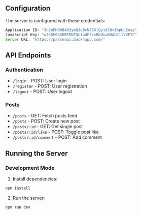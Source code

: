 ## Configuration

The server is configured with these credentials:

```javascript
Application ID: "Jn2nFHOhB493ymQJuBrN75XlQyjd1NvIbpULEnsp"
JavaScript Key: "wJk6F64XHBPRN7Qc1udFlcxBbOcw8UAUCilVXFYC"
Server URL: "https://parseapi.back4app.com/"
```

## API Endpoints

### Authentication

- `/login` - POST: User login
- `/register` - POST: User registration
- `/logout` - POST: User logout

### Posts

- `/posts` - GET: Fetch posts feed
- `/posts` - POST: Create new post
- `/posts/:id` - GET: Get single post
- `/posts/:id/like` - POST: Toggle post like
- `/posts/:id/comment` - POST: Add comment

## Running the Server

### Development Mode

1. Install dependencies:

```bash
npm install
```

2. Run the server:

```bash
npm run dev
```
